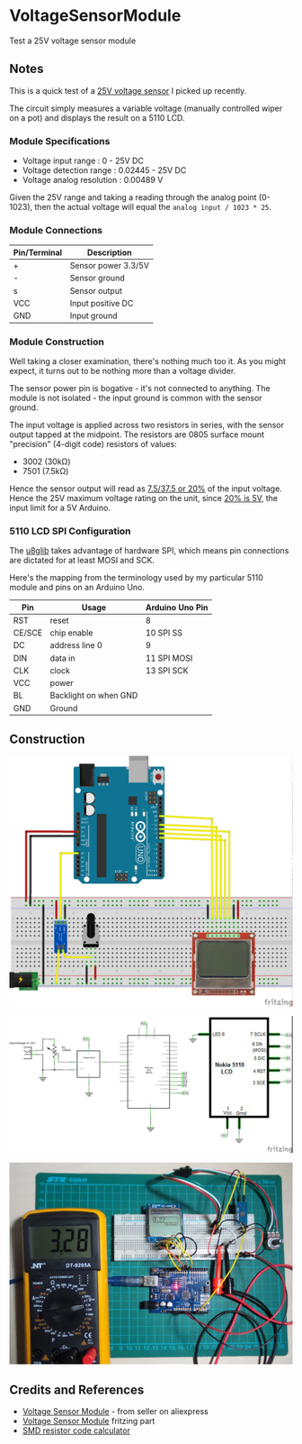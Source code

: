 # VoltageSensorModule

Test a 25V voltage sensor module

## Notes

This is a quick test of a
[25V voltage sensor](http://www.aliexpress.com/item/Standard-Voltage-Sensor-Module-Test-Electronic-Bricks-For-Robot-For-Arduino/32265558651.html)
I picked up recently.

The circuit simply measures a variable voltage (manually controlled wiper on a pot) and displays the result on a 5110 LCD.


### Module Specifications

* Voltage input range : 0 - 25V DC
* Voltage detection range : 0.02445 - 25V DC
* Voltage analog resolution : 0.00489 V

Given the 25V range and taking a reading through the analog point (0-1023), then the
actual voltage will equal the `analog input / 1023 * 25`.

### Module Connections

| Pin/Terminal | Description         |
|--------------|---------------------|
| +            | Sensor power 3.3/5V |
| -            | Sensor ground       |
| s            | Sensor output       |
| VCC          | Input positive DC   |
| GND          | Input ground        |

### Module Construction

Well taking a closer examination, there's nothing much too it. As you might expect,
it turns out to be nothing more than a voltage divider.

The sensor power pin is bogative - it's not connected to anything.
The module is not isolated - the input ground is common with the sensor ground.

The input voltage is applied across two resistors in series, with the sensor output tapped at the midpoint.
The resistors are 0805 surface mount "precision" (4-digit code) resistors of values:
* 3002 (30kΩ)
* 7501 (7.5kΩ)

Hence the sensor output will read as [7.5/37.5 or 20%](http://www.wolframalpha.com/input/?i=7.5k%CE%A9%2F37.5k%CE%A9)
of the input voltage. Hence the 25V maximum voltage rating on the unit, since
[20% is 5V](http://www.wolframalpha.com/input/?i=7.5k%CE%A9%2F37.5k%CE%A9+*+25V), the input limit for a 5V Arduino.


### 5110 LCD SPI Configuration

The [u8glib](https://github.com/olikraus/u8glib) takes advantage of hardware SPI, which means
pin connections are dictated for at least MOSI and SCK.

Here's the mapping from the terminology used by my particular 5110 module and pins on an Arduino Uno.

| Pin    | Usage                 | Arduino Uno Pin |
|--------|-----------------------|-----------------|
| RST    | reset                 | 8               |
| CE/SCE | chip enable           | 10 SPI SS       |
| DC     | address line 0        | 9               |
| DIN    | data in               | 11 SPI MOSI     |
| CLK    | clock                 | 13 SPI SCK      |
| VCC    | power                 |                 |
| BL     | Backlight on when GND |                 |
| GND    | Ground                |                 |


## Construction

![Breadboard](./assets/VoltageSensorModule_bb.jpg?raw=true)

![The Schematic](./assets/VoltageSensorModule_schematic.jpg?raw=true)

![The Build](./assets/VoltageSensorModule_build.jpg?raw=true)

## Credits and References
* [Voltage Sensor Module](http://www.aliexpress.com/item/Standard-Voltage-Sensor-Module-Test-Electronic-Bricks-For-Robot-For-Arduino/32265558651.html) - from seller on aliexpress
* [Voltage Sensor Module](../../FritzingParts/SMA42VoltageSensorModule0564) fritzing part
* [SMD resistor code calculator](http://www.hobby-hour.com/electronics/smdcalc.php)
